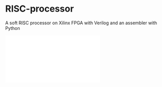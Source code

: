 # RISC-processor
A soft RISC processor on Xilinx FPGA with Verilog and an assembler with Python 


![Alt text](/report.pdf?raw=true "Graduation Project Report")
